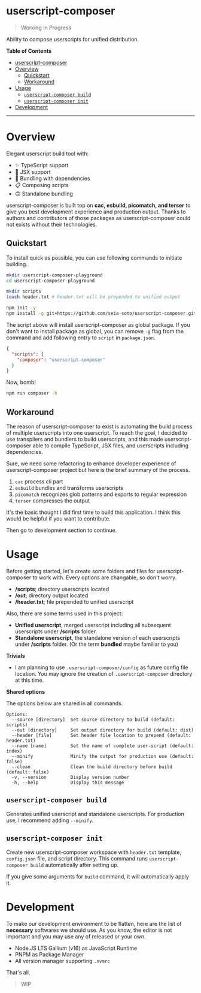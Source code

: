 # userscript-composer

> Working In Progress

Ability to compose userscripts for unified distribution.

**Table of Contents**

- [userscript-composer](#userscript-composer)
- [Overview](#overview)
  - [Quickstart](#quickstart)
  - [Workaround](#workaround)
- [Usage](#usage)
  - [`userscript-composer build`](#userscript-composer-build)
  - [`userscript-composer init`](#userscript-composer-init)
- [Development](#development)

---

# Overview

Elegant userscript build tool with:
- ✨ TypeScript support
- 💫 JSX support
- 🔗 Bundling with dependencies
- 📋 Composing scripts
- 🙃 Standalone bundling

userscript-composer is built top on **cac, esbuild, picomatch, and terser** to give you best development experience and production output.
Thanks to authors and contributors of those packages as userscript-composer could not exists without their technologies.

## Quickstart

To install quick as possible, you can use following commands to initiate building.

```sh
mkdir userscript-composer-playground
cd userscript-composer-playground

mkdir scripts
touch header.txt # header.txt will be prepended to unified output

npm init -y
npm install -g git+https://github.com/seia-soto/userscript-composer.git
```

The script above will install userscript-composer as global package.
If you don't want to install package as global, you can remove `-g` flag from the command and add following entry to `script` in `package.json`.

```json
{
  "scripts": {
    "composer": "userscript-composer"
  }
}
```

Now, bomb!

```sh
npm run composer -h
```

## Workaround

The reason of userscript-composer to exist is automating the build process of multiple userscripts into one userscript.
To reach the goal, I decided to use transpilers and bundlers to build userscripts, and this made userscript-composer able to compile TypeScript, JSX files, and userscripts including dependencies.

Sure, we need some refactoring to enhance developer experience of userscript-composer project but here is the brief summary of the process.

1. `cac` process cli part
2. `esbuild` bundles and transforms userscripts
3. `picomatch` recognizes glob patterns and exports to regular expression
4. `terser` compresses the output

It's the basic thought I did first time to build this application.
I think this would be helpful if you want to contribute.

Then go to development section to continue.

# Usage

Before getting started, let's create some folders and files for userscript-composer to work with.
Every options are changable, so don't worry.

- **/scripts**; directory userscripts located
- **/out**; directory output located
- **/header.txt**; file prepended to unified userscript

Also, there are some terms used in this project:

- **Unified userscript**, merged userscript including all subsequent userscripts under **/scripts** folder.
- **Standalone userscript**, the standalone version of each userscripts under **/scripts** folder. (Or the term **bundled** maybe familiar to you)

**Trivials**

- I am planning to use `.userscript-composer/config` as future config file location. You may ignore the creation of `.userscript-composer` directory at this time.

**Shared options**

The options below are shared in all commands.

```
Options:
  --source [directory]  Set source directory to build (default: scripts)
  --out [directory]     Set output directory for build (default: dist)
  --header [file]       Set header file location to prepend (default: header.txt)
  --name [name]         Set the name of complete user-script (default: index)
  --minify              Minify the output for production use (default: false)
  --clean               Clean the build directory before build (default: false)
  -v, --version         Display version number
  -h, --help            Display this message
```

## `userscript-composer build`

Generates unified userscript and standalone userscripts.
For production use, I recommend adding `--minify`.

## `userscript-composer init`

Create new userscript-composer workspace with `header.txt` template, `config.json` file, and script directory.
This command runs `userscript-composer build` automatically after setting up.

If you give some arguments for `build` command, it will automatically apply it.

# Development

To make our development environment to be flatten, here are the list of **necessary** softwares we should use.
As you know, the editor is not important and you may use any of released or your own.

- Node.JS LTS Gallium (v16) as JavaScript Runtime
- PNPM as Package Manager
- All version manager supporting `.nvmrc`

That's all.

> WIP
